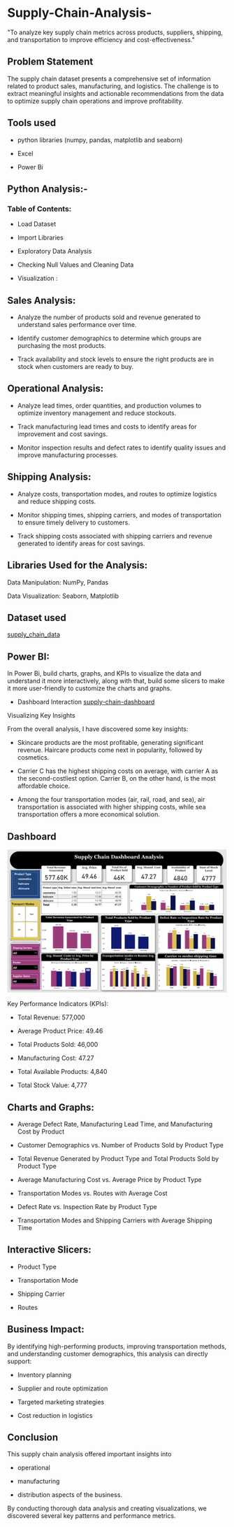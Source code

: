 # Supply-Chain-Analysis-
"To analyze key supply chain metrics across products, suppliers, shipping, and transportation to improve efficiency and cost-effectiveness."

## Problem Statement
The supply chain dataset presents a comprehensive set of information related to product sales, 
manufacturing, and logistics. The challenge is to extract meaningful insights and actionable recommendations from the data to 
optimize supply chain operations and improve profitability.

## Tools used

- python libraries (numpy, pandas, matplotlib and seaborn)

- Excel

- Power Bi


## Python Analysis:- 

### Table of Contents:

- Load Dataset

- Import Libraries

- Exploratory Data Analysis

- Checking Null Values and Cleaning Data

- Visualization :


## Sales Analysis:

- Analyze the number of products sold and revenue generated to understand sales performance over time.

- Identify customer demographics to determine which groups are purchasing the most products.

- Track availability and stock levels to ensure the right products are in stock when customers are ready to buy.


## Operational Analysis:

- Analyze lead times, order quantities, and production volumes to optimize inventory management and reduce stockouts.

- Track manufacturing lead times and costs to identify areas for improvement and cost savings.

- Monitor inspection results and defect rates to identify quality issues and improve manufacturing processes.


## Shipping Analysis:

- Analyze costs, transportation modes, and routes to optimize logistics and reduce shipping costs.

- Monitor shipping times, shipping carriers, and modes of transportation to ensure timely delivery to customers.

- Track shipping costs associated with shipping carriers and revenue generated to identify areas for cost savings.


## Libraries Used for the Analysis:

Data Manipulation: NumPy, Pandas

Data Visualization: Seaborn, Matplotlib


## Dataset used
[supply_chain_data](https://github.com/Praneeth2003-oss/Supply-Chain-Analysis-/blob/a76d21888c9cea2988415d20e20ee494bb285a65/supply_chain_data)


## Power BI:
In Power Bi, build charts, graphs, and KPIs to visualize the data and understand it more interactively, along with 
that, build some slicers to make it more user-friendly to customize the charts and graphs.

- Dashboard Interaction [supply-chain-dashboard](https://github.com/Praneeth2003-oss/Supply-Chain-Analysis-/blob/24c57715f1d3cf4c97e2391cd8071c2c8778bfe8/supply%20chain%20analysis%20dashboard.png)


Visualizing Key Insights

From the overall analysis, I have discovered some key insights:

- Skincare products are the most profitable, generating significant revenue. Haircare products come next in popularity, followed by cosmetics.

- Carrier C has the highest shipping costs on average, with carrier A as the second-costliest option. Carrier B, on the other hand, is the most affordable choice.

- Among the four transportation modes (air, rail, road, and sea), air transportation is associated with higher shipping costs, while sea transportation offers a more economical solution.


## Dashboard
![snapshot_supply_chain_dashboard](https://github.com/Praneeth2003-oss/Supply-Chain-Analysis-/blob/590dbdca4d84bdc8d28f8daf04abc5aab503493c/supply%20chain%20analysis%20dashboard.png)

Key Performance Indicators (KPIs):

- Total Revenue: 577,000

- Average Product Price: 49.46

- Total Products Sold: 46,000

- Manufacturing Cost: 47.27

- Total Available Products: 4,840

- Total Stock Value: 4,777


## Charts and Graphs:

- Average Defect Rate, Manufacturing Lead Time, and Manufacturing Cost by Product

- Customer Demographics vs. Number of Products Sold by Product Type

- Total Revenue Generated by Product Type and Total Products Sold by Product Type

- Average Manufacturing Cost vs. Average Price by Product Type

- Transportation Modes vs. Routes with Average Cost

- Defect Rate vs. Inspection Rate by Product Type

- Transportation Modes and Shipping Carriers with Average Shipping Time


## Interactive Slicers:

- Product Type

- Transportation Mode

- Shipping Carrier

- Routes


## Business Impact:

By identifying high-performing products, improving transportation methods, and understanding customer demographics, this analysis can directly support:

- Inventory planning

- Supplier and route optimization

- Targeted marketing strategies

- Cost reduction in logistics


## Conclusion

This supply chain analysis offered important insights into

- operational

- manufacturing

- distribution aspects of the business.

By conducting thorough data analysis and creating visualizations, we discovered several key patterns and performance metrics.
